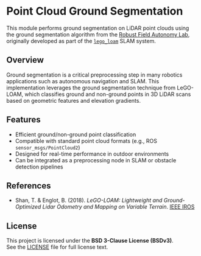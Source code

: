 # Point Cloud Ground Segmentation

This module performs ground segmentation on LiDAR point clouds using the ground segmentation algorithm from the [Robust Field Autonomy Lab](https://github.com/RobustFieldAutonomyLab), originally developed as part of the [`lego_loam`](https://github.com/RobustFieldAutonomyLab/LeGO-LOAM) SLAM system.

## Overview

Ground segmentation is a critical preprocessing step in many robotics applications such as autonomous navigation and SLAM. This implementation leverages the ground segmentation technique from LeGO-LOAM, which classifies ground and non-ground points in 3D LiDAR scans based on geometric features and elevation gradients.

## Features

- Efficient ground/non-ground point classification  
- Compatible with standard point cloud formats (e.g., ROS `sensor_msgs/PointCloud2`)  
- Designed for real-time performance in outdoor environments  
- Can be integrated as a preprocessing node in SLAM or obstacle detection pipelines  

## References

- Shan, T. & Englot, B. (2018). *LeGO-LOAM: Lightweight and Ground-Optimized Lidar Odometry and Mapping on Variable Terrain*. [IEEE IROS](https://doi.org/10.1109/IROS.2018.8594449)

## License

This project is licensed under the **BSD 3-Clause License (BSDv3)**.  
See the [LICENSE](./LICENSE) file for full license text.
